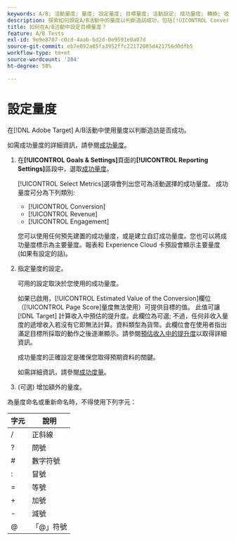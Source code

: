 ```yaml
---
keywords: A/B; 活動量度; 量度; 設定量度; 目標量度; 活動設定; 成功量度; 轉換; 收入; 參與
description: 探索如何設定A/B活動中的量度以判斷造訪成功，包括[!UICONTROL Conversion]、[!UICONTROL Revenue]和[!UICONTROL Engagement]。
title: 如何在A/B活動中設定目標量度？
feature: A/B Tests
exl-id: 9e9e8787-c0cd-4aab-bd2d-0e9591e0a07d
source-git-commit: eb7e892a85fa3952ffc22172085d421756d0dfb5
workflow-type: tm+mt
source-wordcount: '284'
ht-degree: 58%

---
```


# 設定量度

在[!DNL Adobe Target] A/B活動中使用量度以判斷造訪是否成功。

如需成功量度的詳細資訊，請參閱[成功量度](/help/main/c-activities/r-success-metrics/success-metrics.md#reference_D011575C85DA48E989A244593D9B9924)。

1. 在&#x200B;**[!UICONTROL Goals & Settings]**&#x200B;頁面的&#x200B;**[!UICONTROL Reporting Settings]**&#x200B;區段中，選取[成功量度](/help/main/c-activities/r-success-metrics/success-metrics.md#reference_D011575C85DA48E989A244593D9B9924)。

   [!UICONTROL Select Metrics]選項會列出您可為活動選擇的成功量度。 成功量度可分為下列類別:

   * [!UICONTROL Conversion]
   * [!UICONTROL Revenue]
   * [!UICONTROL Engagement]

   您可以使用任何預先建置的成功量度，或是建立自訂成功量度。您也可以將成功量度標示為主要量度。報表和 Experience Cloud 卡預設會顯示主要量度 (如果有設定的話)。

1. 指定量度的設定。

   可用的設定取決於您使用的成功量度。

   如果已啟用，[!UICONTROL Estimated Value of the Conversion]欄位（[!UICONTROL Page Score]量度無法使用）可提供目標的值。 此值可讓 [!DNL Target] 計算收入中預估的提升度。此欄位為可選; 不過，任何非收入量度的遞增收入若沒有它即無法計算。資料類型為貨幣。此欄位會在使用者指出滿足目標所採取的動作之後逐漸顯示。請參閱[預估收入中的提升度](/help/main/administrating-target/r-target-account-preferences/estimating-lift-in-revenue.md)以取得詳細資訊。

   成功量度的正確設定是確保您取得預期資料的關鍵。

   如需詳細資訊，請參閱[成功度量](/help/main/c-activities/r-success-metrics/success-metrics.md#reference_D011575C85DA48E989A244593D9B9924)。

1. (可選) 增加額外的量度。

為量度命名或重新命名時，不得使用下列字元：

| 字元 | 說明 |
|--- |--- |
| / | 正斜線 |
| ? | 問號 |
| # | 數字符號 |
| : | 冒號 |
| = | 等號 |
| + | 加號 |
| - | 減號 |
| @ | 「@」符號 |
